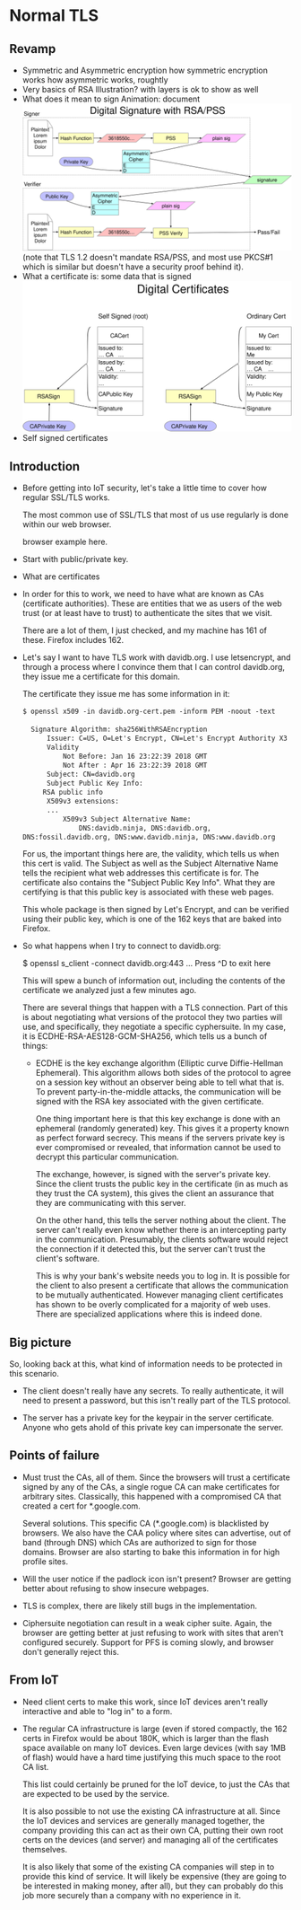 # Normal TLS

## Revamp

- Symmetric and Asymmetric encryption
  how symmetric encryption works
  how asymmetric works, roughtly
- Very basics of RSA
  Illustration? with layers is ok to show as well
- What does it mean to sign
  Animation: document
  ![Signature](signature.svg)
  (note that TLS 1.2 doesn't mandate RSA/PSS, and most use PKCS#1
  which is similar but doesn't have a security proof behind it).
- What a certificate is: some data that is signed
  ![Certs](certs.svg)
- Self signed certificates

## Introduction

- Before getting into IoT security, let's take a little time to cover
  how regular SSL/TLS works.

  The most common use of SSL/TLS that most of us use regularly is done
  within our web browser.

     browser example here.

- Start with public/private key.
- What are certificates

- In order for this to work, we need to have what are known as CAs
  (certificate authorities).  These are entities that we as users of
  the web trust (or at least have to trust) to authenticate the sites
  that we visit.

  There are a lot of them, I just checked, and my machine has 161 of
  these.  Firefox includes 162.

- Let's say I want to have TLS work with davidb.org.  I use
  letsencrypt, and through a process where I convince them that I can
  control davidb.org, they issue me a certificate for this domain.

  The certificate they issue me has some information in it:

      $ openssl x509 -in davidb.org-cert.pem -inform PEM -noout -text

        Signature Algorithm: sha256WithRSAEncryption
            Issuer: C=US, O=Let's Encrypt, CN=Let's Encrypt Authority X3
            Validity
                Not Before: Jan 16 23:22:39 2018 GMT
                Not After : Apr 16 23:22:39 2018 GMT
            Subject: CN=davidb.org
            Subject Public Key Info:
    	   RSA public info
            X509v3 extensions:
    	    ...
                X509v3 Subject Alternative Name:
                    DNS:davidb.ninja, DNS:davidb.org, DNS:fossil.davidb.org, DNS:www.davidb.ninja, DNS:www.davidb.org

  For us, the important things here are, the validity, which tells us
  when this cert is valid. The Subject as well as the Subject
  Alternative Name tells the recipient what web addresses this
  certificate is for.  The certificate also contains the "Subject
  Public Key Info".  What they are certifying is that this public key
  is associated with these web pages.

  This whole package is then signed by Let's Encrypt, and can be
  verified using their public key, which is one of the 162 keys that
  are baked into Firefox.

- So what happens when I try to connect to davidb.org:

  $ openssl s_client -connect davidb.org:443
  ...
  Press ^D to exit here

  This will spew a bunch of information out, including the contents of
  the certificate we analyzed just a few minutes ago.

  There are several things that happen with a TLS connection.  Part of
  this is about negotiating what versions of the protocol they two
  parties will use, and specifically, they negotiate a specific
  cyphersuite.  In my case, it is ECDHE-RSA-AES128-GCM-SHA256, which
  tells us a bunch of things:

    - ECDHE is the key exchange algorithm (Elliptic curve
      Diffie-Hellman Ephemeral).  This algorithm allows both sides
      of the protocol to agree on a session key without an observer
      being able to tell what that is.  To prevent party-in-the-middle
      attacks, the communication will be signed with the RSA key
      associated with the given certificate.

      One thing important here is that this key exchange is done with
      an ephemeral (randomly generated) key.  This gives it a property
      known as perfect forward secrecy.  This means if the servers
      private key is ever compromised or revealed, that information
      cannot be used to decrypt this particular communication.

      The exchange, however, is signed with the server's private key.
      Since the client trusts the public key in the certificate (in as
      much as they trust the CA system), this gives the client an
      assurance that they are communicating with this server.

      On the other hand, this tells the server nothing about the
      client.  The server can't really even know whether there is an
      intercepting party in the communication.  Presumably, the
      clients software would reject the connection if it detected
      this, but the server can't trust the client's software.

      This is why your bank's website needs you to log in.  It is
      possible for the client to also present a certificate that
      allows the communication to be mutually authenticated.  However
      managing client certificates has shown to be overly complicated
      for a majority of web uses.  There are specialized applications
      where this is indeed done.

## Big picture

So, looking back at this, what kind of information needs to be
protected in this scenario.

  - The client doesn't really have any secrets.  To really
    authenticate, it will need to present a password, but this isn't
    really part of the TLS protocol.

  - The server has a private key for the keypair in the server
    certificate.  Anyone who gets ahold of this private key can
    impersonate the server.

## Points of failure

  - Must trust the CAs, all of them.  Since the browsers will trust a
    certificate signed by any of the CAs, a single rogue CA can make
    certificates for arbitrary sites.  Classically, this happened with
    a compromised CA that created a cert for *.google.com.

    Several solutions.  This specific CA (*.google.com) is blacklisted
    by browsers.  We also have the CAA policy where sites can
    advertise, out of band (through DNS) which CAs are authorized to
    sign for those domains.  Browser are also starting to bake this
    information in for high profile sites.

  - Will the user notice if the padlock icon isn't present?  Browser
    are getting better about refusing to show insecure webpages.

  - TLS is complex, there are likely still bugs in the implementation.

  - Ciphersuite negotiation can result in a weak cipher suite.  Again,
    the browser are getting better at just refusing to work with sites
    that aren't configured securely.  Support for PFS is coming
    slowly, and browser don't generally reject this.

## From IoT

  - Need client certs to make this work, since IoT devices aren't
    really interactive and able to "log in" to a form.

  - The regular CA infrastructure is large (even if stored compactly,
    the 162 certs in Firefox would be about 180K, which is larger than
    the flash space available on many IoT devices.  Even large devices
    (with say 1MB of flash) would have a hard time justifying this
    much space to the root CA list.

    This list could certainly be pruned for the IoT device, to just
    the CAs that are expected to be used by the service.

    It is also possible to not use the existing CA infrastructure at
    all.  Since the IoT devices and services are generally managed
    together, the company providing this can act as their own CA,
    putting their own root certs on the devices (and server) and
    managing all of the certificates themselves.

    It is also likely that some of the existing CA companies will step
    in to provide this kind of service.  It will likely be expensive
    (they are going to be interested in making money, after all), but
    they can probably do this job more securely than a company with no
    experience in it.
